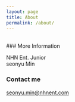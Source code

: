 ```yaml
---
layout: page
title: About
permalink: /about/
---
```


<br/>
### More Information

NHN Ent. Junior <br/>
seonyu Min

### Contact me

[seonyu.min@nhnent.com](mailto:seonyu.min@nhnent.com)
